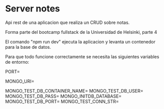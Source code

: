 # Server notes

Api rest de una aplicacion que realiza un CRUD sobre notas.

Forma parte del bootcamp fullstack de la Universidad de Helsinki, parte 4

El comando "npm run dev" ejecuta la aplicacion y levanta un contenedor para la base de datos.

Para que todo funcione correctamente se necesita las siguientes variables de entorno:

PORT=

MONGO_URI=

MONGO_TEST_DB_CONTAINER_NAME=
MONGO_TEST_DB_USER=
MONGO_TEST_DB_PASS=
MONGO_INITDB_DATABASE=
MONGO_TEST_DB_PORT=
MONGO_TEST_CONN_STR=

